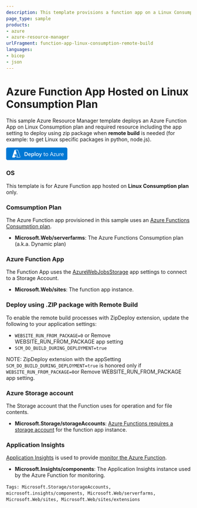 ```yaml
---
description: This template provisions a function app on a Linux Consumption plan, which is a dynamic hosting plan. The app runs on demand and you're billed per execution, with no standing resource committment.
page_type: sample
products:
- azure
- azure-resource-manager
urlFragment: function-app-linux-consumption-remote-build
languages:
- bicep
- json
---
```

# Azure Function App Hosted on Linux Consumption Plan

This sample Azure Resource Manager template deploys an Azure Function App on Linux Consumption plan and required resource including the app setting to deploy using zip package when **remote build** is needed (for example: to get Linux specific packages in python, node.js).

[![Deploy to Azure](/images/deploytoazure.png)](https://portal.azure.com/#create/Microsoft.Template/uri/https%3A%2F%2Fraw.githubusercontent.com%2FAzure-Samples%2Ffunction-app-arm-templates%2Fmain%2Ffunction-app-linux-consumption-remote-build%2Fazuredeploy.json)

### OS

This template is for Azure Function app hosted on **Linux Consumption plan** only.

### Comsumption Plan

The Azure Function app provisioned in this sample uses an [Azure Functions Consumption plan](https://docs.microsoft.com/en-us/azure/azure-functions/consumption-plan).

+ **Microsoft.Web/serverfarms**: The Azure Functions Consumption plan (a.k.a. Dynamic plan)

### Azure Function App

The Function App uses the [AzureWebJobsStorage](https://docs.microsoft.com/azure/azure-functions/functions-app-settings#azurewebjobsstorage) app settings to connect to a Storage Account.

+ **Microsoft.Web/sites**: The function app instance.

### Deploy using .ZIP package with Remote Build

To enable the remote build processes with ZipDeploy extension, update the following to your application settings:
+ `WEBSITE_RUN_FROM_PACKAGE=0` or Remove WEBSITE_RUN_FROM_PACKAGE app setting
+ `SCM_DO_BUILD_DURING_DEPLOYMENT=true`

NOTE: ZipDeploy extension with the appSetting `SCM_DO_BUILD_DURING_DEPLOYMENT=true` is honored only if `WEBSITE_RUN_FROM_PACKAGE=0`or Remove WEBSITE_RUN_FROM_PACKAGE app setting.

### Azure Storage account

The Storage account that the Function uses for operation and for file contents.

+ **Microsoft.Storage/storageAccounts**: [Azure Functions requires a storage account](https://docs.microsoft.com/azure/azure-functions/storage-considerations) for the function app instance.

### Application Insights

[Application Insights](https://docs.microsoft.com/azure/azure-monitor/app/app-insights-overview) is used to provide [monitor the Azure Function](https://docs.microsoft.com/azure/azure-functions/functions-monitoring).

+ **Microsoft.Insights/components**: The Application Insights instance used by the Azure Function for monitoring.

`Tags: Microsoft.Storage/storageAccounts, microsoft.insights/components, Microsoft.Web/serverfarms, Microsoft.Web/sites, Microsoft.Web/sites/extensions`
